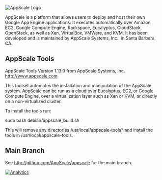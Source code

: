 ![AppScale Logo](http://www.appscale.com/assets/img/logos/appscale-logo.jpg)

AppScale is a platform that allows users to deploy and host their 
own Google App Engine applications. It executes automatically over 
Amazon EC2, Google Compute Engine, Rackspace, Eucalyptus, CloudStack,
OpenStack, as well as Xen, VirtualBox, VMWare, and KVM. It has been
developed and is maintained by AppScale Systems, Inc., in Santa
Barbara, CA.

## AppScale Tools ##
AppScale Tools Version 1.13.0
from AppScale Systems, Inc.
http://www.appscale.com

This toolset automates the installation and manipulation of
the AppScale system. AppScale can be run as a cloud over 
Eucalyptus, EC2, or Google Compute Engine, over a virtualization
layer such as Xen or KVM, or directly on a non-virtualized cluster.

To install the tools run:

sudo bash debian/appscale_build.sh

This will remove any directories /usr/local/appscale-tools*
and install the tools in /usr/local/appscale-tools.

## Main Branch ##
See http://github.com/AppScale/appscale for the main branch.

[![Analytics](https://ga-beacon.appspot.com/UA-39403730-2/appscale/appscale-tools)](https://github.com/appscale/appscale-tools)
